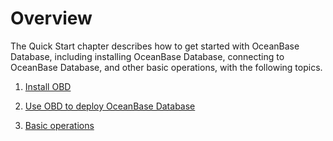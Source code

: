Overview 
=============================

The Quick Start chapter describes how to get started with OceanBase Database, including installing OceanBase Database, connecting to OceanBase Database, and other basic operations, with the following topics. 

1. [Install OBD](../200.quick-start/300.install-obd.md)

   

2. [Use OBD to deploy OceanBase Database](../200.quick-start/400.use-obd-to-deploy-oceanbase-database.md)

   

3. [Basic operations](600.basic-operations/100.database-operations.md)

   



